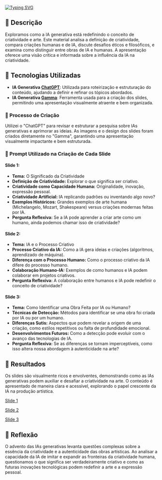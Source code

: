 [![Typing SVG](https://readme-typing-svg.herokuapp.com?font=merienda&size=24&pause=1000&color=2C99EA&center=true&vCenter=true&width=650&lines=Natty+or+Not%3A+Criatividade+e+Arte+na+Era+da+IA)](https://git.io/typing-svg) 

## 📒 Descrição
Exploramos como a IA generativa está redefinindo o conceito de criatividade e arte. Este material analisa a definição de criatividade, compara criações humanas e de IA, discute desafios éticos e filosóficos, e examina como distinguir entre obras de IA e humanas. A apresentação oferece uma visão crítica e informada sobre a influência da IA na criatividade.

## 🤖 Tecnologias Utilizadas
- **IA Generativa [ChatGPT](https://chat.openai.com)**: Utilizada para roteirização e estruturação do conteúdo, ajudando a definir e refinar os tópicos abordados.
- **IA Generativa [Gamma](https://gamma.app)**: Ferramenta usada para a criação dos slides, permitindo uma apresentação visualmente atraente e bem organizada.

### 🧐 Processo de Criação
Utilizei o "ChatGPT" para revisar e estruturar a pesquisa sobre IAs generativas e aprimorar as ideias. As imagens e o design dos slides foram criados diretamente no "Gamma", garantindo uma apresentação visualmente impactante e bem estruturada.

### 📝 Prompt Utilizado na Criação de Cada Slide
#### Slide 1:
* **Tema:** O Significado da Criatividade
* **Definição de Criatividade:** Explorar o que significa ser criativo.
* **Criatividade como Capacidade Humana:** Originalidade, inovação, expressão pessoal.
* **Criatividade Artificial:** IA replicando padrões ou inventando algo novo?
* **Exemplos Históricos:** Grandes exemplos de arte humana (Michelangelo, Mozart, Shakespeare) versus criações modernas feitas por IA.
* **Pergunta Reflexiva:** Se a IA pode aprender a criar arte como um humano, ainda podemos chamar isso de criatividade?

#### Slide 2:
* **Tema:** IA e o Processo Criativo
* **Processo Criativo da IA:** Como a IA gera ideias e criações (algoritmos, aprendizado de máquina).
* **Diferença com o Processo Humano:** Como o processo criativo da IA difere do processo humano.
* **Colaboração Humano-IA:** Exemplos de como humanos e IA podem colaborar em projetos criativos.
* **Pergunta Reflexiva:** A colaboração entre humanos e IA pode redefinir o conceito de criatividade?

#### Slide 3:
* **Tema:** Como Identificar uma Obra Feita por IA ou Humano?
* **Técnicas de Detecção:** Métodos para identificar se uma obra foi criada por IA ou por um humano.
* **Diferenças Sutis:** Aspectos que podem revelar a origem de uma criação, como estilos repetitivos ou falta de profundidade emocional.
* **Desenvolvimentos Futuros:** Como a detecção pode evoluir com o avanço das tecnologias de IA.
* **Pergunta Reflexiva:** Se as diferenças se tornam imperceptíveis, como isso altera nossa abordagem à autenticidade na arte?

## 🚀 Resultados
Os slides são visualmente ricos e envolventes, demonstrando como as IAs generativas podem auxiliar e desafiar a criatividade na arte. O conteúdo é apresentado de maneira clara e acessível, explorando o papel crescente da IA na produção artística.

[Slide 1](https://github.com/user-attachments/files/16923579/O-Significado-da-Criatividade.pdf)

[Slide 2](https://github.com/user-attachments/files/16923580/IA-e-o-Processo-Criativo.pdf)

[Slide 3](https://github.com/user-attachments/files/16923581/Identificando-Obras-de-IA-ou-Humanas.pdf)

## 💭 Reflexão
O advento das IAs generativas levanta questões complexas sobre a essência da criatividade e a autenticidade das obras artísticas. Ao analisar a capacidade da IA de imitar e expandir as fronteiras da criatividade humana, questionamos o que significa ser verdadeiramente criativo e como as futuras inovações tecnológicas podem redefinir a arte e a expressão pessoal.
